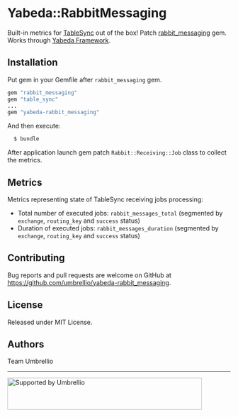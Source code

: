 # Yabeda::RabbitMessaging

Built-in metrics for [TableSync](https://github.com/umbrellio/table_sync) out of the box!
Patch [rabbit_messaging](https://github.com/umbrellio/rabbit_messaging) gem.
Works through [Yabeda Framework](https://github.com/yabeda-rb).

## Installation

Put gem in your Gemfile after `rabbit_messaging` gem.

```ruby
gem "rabbit_messaging"
gem "table_sync"
...
gem "yabeda-rabbit_messaging"
```

And then execute:

```sh
  $ bundle
```

After application launch gem patch `Rabbit::Receiving::Job` class to collect the metrics.

## Metrics

Metrics representing state of TableSync receiving jobs processing:

- Total number of executed jobs: `rabbit_messages_total` (segmented by `exchange`, `routing_key` and `success` status)
- Duration of executed jobs: `rabbit_messages_duration` (segmented by `exchange`, `routing_key` and `success` status)

## Contributing

Bug reports and pull requests are welcome on GitHub at https://github.com/umbrellio/yabeda-rabbit_messaging.

## License

Released under MIT License.

## Authors

Team Umbrellio

---

<a href="https://github.com/umbrellio/">
<img style="float: left;" src="https://umbrellio.github.io/Umbrellio/supported_by_umbrellio.svg" alt="Supported by Umbrellio" width="439" height="72">
</a>
